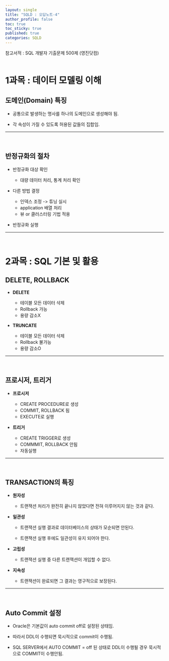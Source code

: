 ```yaml
---
layout: single
title: "SQLD : 오답노트-4"
author_profile: false
toc: true
toc_sticky: true
published: true
categories: SQLD
---
```


<div class="notice--primary" style="fontweight:bold">
참고서적 : SQL 개발자 기출문제 500제 (영진닷컴)
</div>

<br>

# 1과목 : 데이터 모델링 이해

## 도메인(Domain) 특징
  
  - 공통으로 발생하는 명사를 하나의 도메인으로 생성해야 됨.
  
  - 각 속성이 가질 수 있도록 허용된 값들의 집합임.

<hr>
<br>

## 반정규화의 절차
  
  - 반정규화 대상 확인
    * 대량 데이터 처리, 통계 처리 확인
  
  - 다른 방법 결정
    * 인덱스 조정 -> 튜닝 실시
    * application 배열 처리
    * 뷰 or 클러스터링 기법 적용
  
  - 반정규화 실행

<hr>
<br>


# 2과목 : SQL 기본 및 활용

## DELETE, ROLLBACK
  * **DELETE**
    - 테이블 모든 데이터 삭제
    - Rollback 가능
    - 용량 감소X
  
  * **TRUNCATE**
    - 테이블 모든 데이터 삭제
    - Rollback 불가능
    - 용량 감소O

<hr>
<br>

## 프로시저, 트리거
  * **프로시저**
      - CREATE PROCEDURE로 생성
      - COMMIT, ROLLBACK 됨
      - EXECUTE로 실행
  
  * **트리거**
      - CREATE TRIGGER로 생성
      - COMMMIT, ROLLBACK 안됨
      - 자동실행

<hr>
<br>

## TRANSACTION의 특징
  - **원자성**
  
    * 트랜잭션 처리가 완전히 끝나지 않았다면 전혀 이루어지지 않는 것과 같다.
  
  
  - **일관성**
  
    * 트랜잭션 실행 결과로 데이터베이스의 상태가 모순되면 안된다.
  
    * 트랜잭션 실행 후에도 일관성이 유지 되어야 한다.
  
  
  - **고립성**
  
    * 트랜잭션 실행 중 다른 트랜잭션이 개입할 수 없다.
  
  
  - **지속성**
  
    * 트랜잭션이 완료되면 그 결과는 영구적으로 보장된다.

<hr>
<br>

## Auto Commit 설정
  - Oracle은 기본값이 auto commit off로 설정된 상태임.
  
  - 따라서 DDL이 수행되면 묵시적으로 commit이 수행됨.
  
  - SQL SERVER에서 AUTO COMMIT = off 된 상태로 DDL이 수행될 경우 묵시적으로 COMMIT이 수행안됨.
